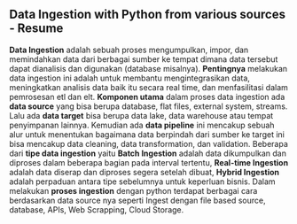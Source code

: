 ## Data Ingestion with Python from various sources - Resume

**Data Ingestion** adalah sebuah proses mengumpulkan, impor, dan memindahkan data dari berbagai sumber ke tempat dimana data tersebut dapat dianalisis dan digunakan (database misalnya). **Pentingnya** melakukan data ingestion ini adalah untuk membantu mengintegrasikan data, meningkatkan analisis data baik itu secara real time, dan menfasilitasi dalam pemrosesan etl dan elt. **Komponen utama** dalam proses data ingestion ada **data source** yang bisa berupa database, flat files, external system, streams. Lalu ada **data target** bisa berupa data lake, data warehouse atau tempat penyimpanan lainnya. Kemudian ada **data pipeline** ini mencakup sebuah alur untuk menentukan bagaimana data berpindah dari sumber ke target ini bisa mencakup data cleaning, data transformation, dan validation. Beberapa dari **tipe data ingestion** yaitu **Batch Ingestion** adalah data dikumpulkan dan diproses dalam beberapa bagian pada interval tertentu, **Real-time Ingestion** adalah data diserap dan diproses segera setelah dibuat, **Hybrid Ingestion** adalah perpaduan antara tipe sebelumnya untuk keperluan bisnis. Dalam melakukan **proses ingestion** dengan python terdapat berbagai cara berdasarkan data source nya seperti Ingest dengan file based source, database, APIs, Web Scrapping, Cloud Storage.